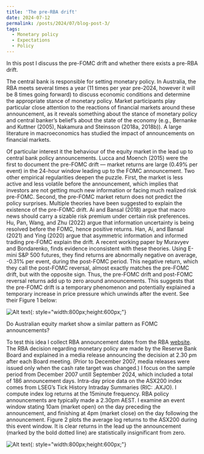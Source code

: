 ```yaml
---
title: 'The pre-RBA drift'
date: 2024-07-12
permalink: /posts/2024/07/blog-post-3/
tags:
  - Monetary policy
  - Expectations
  - Policy
---
```

In this post I discuss the pre-FOMC drift and whether there exists a pre-RBA drift.

The central bank is responsible for setting monetary policy. In Australia, the RBA meets several times a year (11 times per year pre-2024, however it will be 8 times going forward) to discuss economic conditions and determine the appropriate stance of monetary policy. Market participants play particular close attention to the reactions of financial markets around these announcement, as it reveals something about the stance of monetary policy and central banker’s belief’s about the state of the economy (e.g., Bernanke and Kuttner (2005), Nakamura and Steinsson (2018a, 2018b)). A large literature in macroeconomics has studied the impact of announcements on financial markets.

Of particular interest it the behaviour of the equity market in the lead up to central bank policy announcements. Lucca and Moench (2015) were the first to document the pre-FOMC drift — market returns are large (0.49% per event) in the 24-hour window leading up to the FOMC announcement. Two other empirical regularities deepen the puzzle. First, the market is less active and less volatile before the announcement, which implies that investors are not getting much new information or facing much realized risk pre-FOMC. Second, the pre-FOMC market return does not predict the policy surprises.
Multiple theories have been suggested to explain the existence of the pre-FOMC drift. Ai and Bansal (2018) argue that macro news should carry a sizable risk premium under certain risk preferences. Hu, Pan, Wang, and Zhu (2022) argue that information uncertainty is being resolved before the FOMC, hence positive returns. Han, Ai, and Bansal (2021) and Ying (2020) argue that asymmetric information and informed trading pre-FOMC explain the drift. A recent working paper by Muravyev and Bondarenko, finds evidence inconsistent with these theories. Using E-mini S&P 500 futures, they find returns are abnormally negative on average, -0.31% per event, during the post-FOMC period. This negative return, which they call the post-FOMC reversal,  almost exactly matches the pre-FOMC drift, but with the opposite sign. Thus, the pre-FOMC drift and post-FOMC reversal returns add up to zero around announcements. This suggests that the pre-FOMC drift is a temporary phenomenon and potentially explained a temporary increase in price pressure which unwinds after the event. See their Figure 1 below:

![Alt text](/assets/images/blog_4_fig_1.PNG){: style="width:800px;height:600px;"}

Do Australian equity market show a similar pattern as FOMC announcements?

To test this idea I collect RBA announcement dates from the RBA [website]( https://www.rba.gov.au/monetary-policy/int-rate-decisions/2024/). The RBA decision regarding monetary policy are made by the Reserve Bank Board and explained in a media release announcing the decision at 2.30 pm after each Board meeting. (Prior to December 2007, media releases were issued only when the cash rate target was changed.) I focus on the sample period from December 2007 untill September 2024, which included a total of 186 announcement days. 
Intra-day price data on the ASX200 index comes from LSEG’s Tick History Intraday Summaries (RIC: .AXJO). I compute index log returns at the 15minute frequency. RBA policy announcements are typically made a 2.30pm AEST. I examine an event window stating 10am (market open) on the day preceding the announcement, and finishing at 4pm (market close) on the day following the announcement. 
Figure 2 plots the average log returns to the ASX200 during this event window. It is clear returns in the lead up the announcement (marked by the bold dotted line) are statistically insignificant from zero. 

![Alt text](/assets/images/blog_4_fig_2.PNG){: style="width:800px;height:600px;"}



